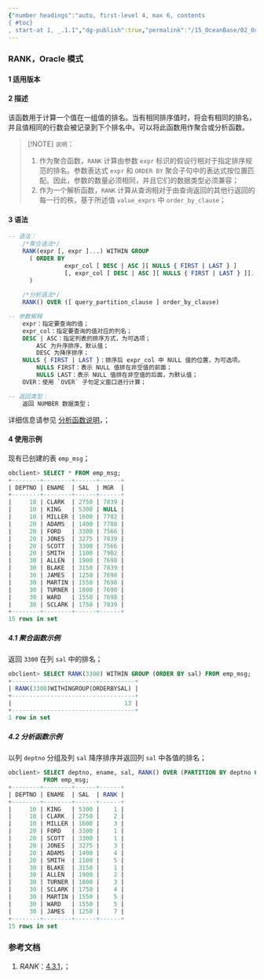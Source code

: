 ```yaml
---
{"number headings":"auto, first-level 4, max 6, contents
{ #toc}
, start-at 1, _.1.1","dg-publish":true,"permalink":"/15_OceanBase/02_OceanBase 基本操作/OB 系统函数_Oracle 模式/RANK，Oracle 模式/","dgPassFrontmatter":true}
---
```



### RANK，Oracle 模式
#### 1 适用版本

#### 2 描述
该函数用于计算一个值在一组值的排名。当有相同排序值时，将会有相同的排名，并且值相同的行数会被记录到下个排名中。可以将此函数用作聚合或分析函数。

> [!NOTE] `说明`：
> 1. 作为聚合函数，`RANK` 计算由参数 `expr` 标识的假设行相对于指定排序规范的排名。参数表达式 `expr` 和 `ORDER BY` 聚合子句中的表达式按位置匹配。因此，参数的数量必须相同，并且它们的数据类型必须兼容；
> 2. 作为一个解析函数，`RANK` 计算从查询相对于由查询返回的其他行返回的每一行的秩，基于所述值 `value_exprs` 中 `order_by_clause`；

#### 3 语法

```sql
-- 语法：
	/*聚合语法*/
	RANK(expr [, expr ]...) WITHIN GROUP
	  ( ORDER BY
	            expr_col [ DESC | ASC ][ NULLS { FIRST | LAST } ]
	            [, expr_col [ DESC | ASC ][ NULLS { FIRST | LAST } ]]...
	  )
	
	/*分析语法*/
	RANK() OVER ([ query_partition_clause ] order_by_clause)

-- 参数解释
	expr：指定要查询的值；
	expr_col：指定要查询的值对应的列名；
	DESC | ASC：指定列表的排序方式，为可选项；
		ASC 为升序排序，默认值；
		DESC 为降序排序；
	NULLS { FIRST | LAST }：排序后 expr_col 中 NULL 值的位置，为可选项。
		NULLS FIRST：表示 NULL 值排在非空值的前面；
		NULLS LAST：表示 NULL 值排在非空值的后面，为默认值；
	OVER：使用 `OVER` 子句定义窗口进行计算；

-- 返回类型：
	返回 NUMBER 数据类型；
```
详细信息请参见 [分析函数说明](https://www.oceanbase.com/docs/common-oceanbase-database-cn-1000000000822859)，；


#### 4 使用示例
现有已创建的表 `emp_msg`；
```sql
obclient> SELECT * FROM emp_msg;
+--------+--------+------+------+
| DEPTNO | ENAME  | SAL  | MGR  |
+--------+--------+------+------+
|     10 | CLARK  | 2750 | 7839 |
|     10 | KING   | 5300 | NULL |
|     10 | MILLER | 1600 | 7782 |
|     20 | ADAMS  | 1400 | 7788 |
|     20 | FORD   | 3300 | 7566 |
|     20 | JONES  | 3275 | 7839 |
|     20 | SCOTT  | 3300 | 7566 |
|     20 | SMITH  | 1100 | 7902 |
|     30 | ALLEN  | 1900 | 7698 |
|     30 | BLAKE  | 3150 | 7839 |
|     30 | JAMES  | 1250 | 7698 |
|     30 | MARTIN | 1550 | 7698 |
|     30 | TURNER | 1800 | 7698 |
|     30 | WARD   | 1550 | 7698 |
|     30 | SCLARK | 1750 | 7839 |
+--------+--------+------+------+
15 rows in set
```


##### 4.1 聚合函数示例
返回 `3300` 在列 `sal` 中的排名；
```sql
obclient> SELECT RANK(3300) WITHIN GROUP (ORDER BY sal) FROM emp_msg;
+-----------------------------------+
| RANK(3300)WITHINGROUP(ORDERBYSAL) |
+-----------------------------------+
|                                13 |
+-----------------------------------+
1 row in set
```


##### 4.2 分析函数示例
以列 `deptno` 分组及列 `sal` 降序排序并返回列 `sal` 中各值的排名；
```sql
obclient> SELECT deptno, ename, sal, RANK() OVER (PARTITION BY deptno ORDER BY sal DESC) "RANK"
          FROM emp_msg;
+--------+--------+------+------+
| DEPTNO | ENAME  | SAL  | RANK |
+--------+--------+------+------+
|     10 | KING   | 5300 |    1 |
|     10 | CLARK  | 2750 |    2 |
|     10 | MILLER | 1600 |    3 |
|     20 | FORD   | 3300 |    1 |
|     20 | SCOTT  | 3300 |    1 |
|     20 | JONES  | 3275 |    3 |
|     20 | ADAMS  | 1400 |    4 |
|     20 | SMITH  | 1100 |    5 |
|     30 | BLAKE  | 3150 |    1 |
|     30 | ALLEN  | 1900 |    2 |
|     30 | TURNER | 1800 |    3 |
|     30 | SCLARK | 1750 |    4 |
|     30 | MARTIN | 1550 |    5 |
|     30 | WARD   | 1550 |    5 |
|     30 | JAMES  | 1250 |    7 |
+--------+--------+------+------+
15 rows in set
```








### 参考文档
1. *RANK*：[4.3.1](https://www.oceanbase.com/docs/common-oceanbase-database-cn-1000000000822854)，；


